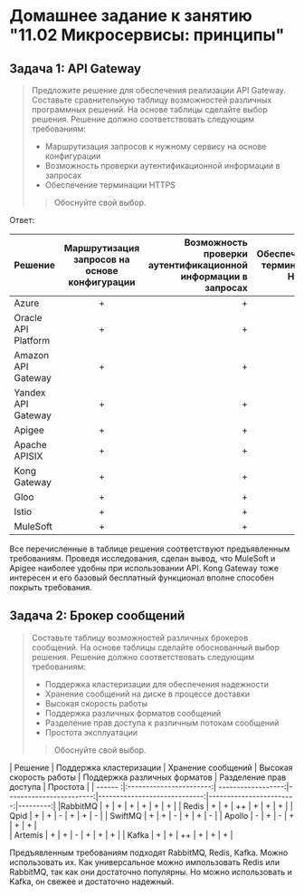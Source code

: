 # Домашнее задание к занятию "11.02 Микросервисы: принципы"
## Задача 1: API Gateway

> Предложите решение для обеспечения реализации API Gateway. Составьте сравнительную таблицу возможностей различных программных решений. На основе таблицы сделайте выбор решения.
Решение должно соответствовать следующим требованиям:
>* Маршрутизация запросов к нужному сервису на основе конфигурации
>* Возможность проверки аутентификационной информации в запросах
>* Обеспечение терминации HTTPS
>>Обоснуйте свой выбор. 

Ответ: 

| Решение      | Маршрутизация запросов на основе конфигурации|Возможность проверки аутентификационной информации в запросах|Обеспечение терминации HTTPS|
| ------------------ |:--------------------------------------:| -----------------------------------------------------------:| --------------------------:|
| Azure              | +                                      | +                                                           | +                          |
| Oracle API Platform| +                                      | +                                                           | +                          |
| Amazon API Gateway | +                                      | +                                                           | +                          |
| Yandex API Gateway | +                                      | +                                                           | +                          |
| Apigee             | +                                      | +                                                           | +                          |
| Apache APISIX      | +                                      | +                                                           | +                          |
| Kong Gateway       | +                                      | +                                                           | +                          |
| Gloo               | +                                      | +                                                           | +                          |
| Istio              | +                                      | +                                                           | +                          |
| MuleSoft           | +                                      | +                                                           | +                          |

Все перечисленные в таблице решения соответствуют предъявленным требованиям. Проведя исследования, сделан вывод, что MuleSoft и Apigee наиболее удобны при использовании АPI.
Kong Gateway тоже интересен и его базовый бесплатный функционал вполне способен покрыть требования.

## Задача 2: Брокер сообщений
> Составьте таблицу возможностей различных брокеров сообщений. На основе таблицы сделайте обоснованный выбор решения.
Решение должно соответствовать следующим требованиям:
>* Поддержка кластеризации для обеспечения надежности
>* Хранение сообщений на диске в процессе доставки
>* Высокая скорость работы
>* Поддержка различных форматов сообщений
>* Разделение прав доступа к различным потокам сообщений
>* Проcтота эксплуатации
>>Обоснуйте свой выбор.

| Решение | Поддержка кластеризации | Хранение сообщений | Высокая скорость работы | Поддержка различных форматов | Разделение прав доступа | Проcтота |
| ------ :|:-----------------------:| ------------------:|------------------------:|-----------------------------:|------------------------:|---------:|
|RabbitMQ | +                       |  +                 |   +                     |   +                          |      +                  | +        |
| Redis   | +                       |  +                 |  ++                     |  +                           | +                       | +        |
| Qpid    | +                       |  +                 |  -                      |  +                           | +                       | -        |
| SwiftMQ | +                       |  +                 |  -                      |  +                           | +                       | -        |
| Apollo  | -                       |  +                 |  -                      |  +                           | +                       | +        |                                   
| Artemis | +                       |  +                 |  -                      |  +                           | +                       | +        |
| Kafka   | +                       |  +                 |  ++                     |  +                           | +                       | +        |

Предъявленным требованиям подходят RabbitMQ, Redis, Kafka. Можно использовать их. Как универсальное можно импользовать Redis или RabbitMQ, так как они достаточно популярны.
Но можно использовать и Kafka, он свежее и достаточно надежный.
